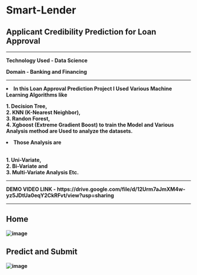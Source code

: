 # Smart-Lender

## Applicant Credibility Prediction for Loan Approval

<hr>

<b> Technology Used - Data Science </b>

<b> Domain - Banking and Financing </b><br>
<hr>

<b> <li> In this Loan Approval Prediction Project I Used Various Machine Learning Algorithms like</li></b>

<b>1. Decision Tree, </b><br>
<b>2. KNN (K-Nearest Neighbor),</b><br>
<b>3. Randon Forest,</b> <br>
<b>4. Xgboost (Extreme Gradient Boost) to train the Model and Various Analysis method are Used to analyze the datasets. </b><br>

<b><li>Those Analysis are</li></b><br>

<b>1. Uni-Variate, </b><br>
<b>2. Bi-Variate and </b><br>
<b>3. Multi-Variate Analysis Etc. <b><br>

<hr>
<b>DEMO VIDEO LINK - https://drive.google.com/file/d/12Urm7aJmXM4w-yz5JDtUa0eqY2CkRFvt/view?usp=sharing</b>

<br>
<hr>

## Home

![image](https://user-images.githubusercontent.com/102854779/204123287-20d5236f-c5b3-40e5-8cfa-98c78d83ebbc.png)

## Predict and Submit

![image](https://user-images.githubusercontent.com/102854779/204123299-4241ce99-de4d-4671-a76d-00b680c79a4e.png)
